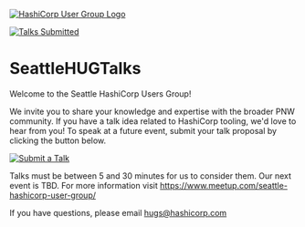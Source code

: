 <!-- Improved compatibility of back to top link: See: https://github.com/othneildrew/Best-README-Template/pull/73 -->

[![HashiCorp User Group Logo](https://secure.meetupstatic.com/photos/event/2/8/5/5/600_498550325.jpeg)](https://www.meetup.com/seattle-hashicorp-user-group/)

<a name="readme-top"></a>
[![Talks Submitted](https://img.shields.io/github/issues/AdamBouhmad/SeattleHUGTalks?label=Talks%20Submitted)](https://github.com/AdamBouhmad/SeattleHUGTalks/issues)




# SeattleHUGTalks
Welcome to the Seattle HashiCorp Users Group!

We invite you to share your knowledge and expertise with the broader PNW community. If you have a talk idea related to HashiCorp tooling, we'd love to hear from you! To speak at a future event, submit your talk proposal by clicking the button below. 

[![Submit a Talk](https://img.shields.io/badge/Submit%20a%20Talk-Create%20Issue-blue.svg)](https://github.com/AdamBouhmad/SeattleHUGTalks/issues/new/choose)


Talks must be between 5 and 30 minutes for us to consider them. Our next event is TBD. For more information visit https://www.meetup.com/seattle-hashicorp-user-group/

If you have questions, please email hugs@hashicorp.com

